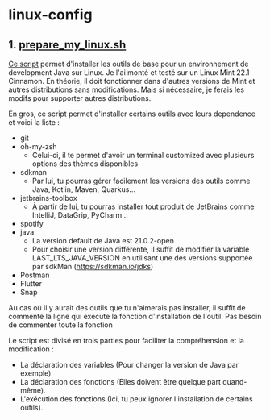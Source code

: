 # linux-config

## 1. [prepare_my_linux.sh](prepare_my_linux.sh)

[Ce script](prepare_my_linux.sh) permet d'installer les outils de base pour un environnement de development Java sur Linux. Je l'ai monté et
testé sur un Linux Mint 22.1 Cinnamon. En théorie, il doit fonctionner dans d'autres versions de Mint et autres
distributions sans modifications. Mais si nécessaire, je ferais les modifs pour supporter autres distributions.

En gros, ce script permet d'installer certains outils avec leurs dependence et voici la liste :

* git
* oh-my-zsh
    * Celui-ci, il te permet d'avoir un terminal customized avec plusieurs options des thèmes disponibles
* sdkman
    * Par lui, tu pourras gérer facilement les versions des outils comme Java, Kotlin, Maven, Quarkus...
* jetbrains-toolbox
    * À partir de lui, tu pourras installer tout produit de JetBrains comme IntelliJ, DataGrip, PyCharm...
* spotify
* java
    * La version default de Java est 21.0.2-open
    * Pour choisir une version différente, il suffit de modifier la variable LAST_LTS_JAVA_VERSION en utilisant une des
      versions supportée par sdkMan (https://sdkman.io/jdks)
* Postman
* Flutter
* Snap

Au cas où il y aurait des outils que tu n'aimerais pas installer, il suffit de commenté la ligne qui execute la
fonction d'installation de l'outil. Pas besoin de commenter toute la fonction

Le script est divisé en trois parties pour faciliter la compréhension et la modification :

* La déclaration des variables (Pour changer la version de Java par exemple)
* La déclaration des fonctions (Elles doivent être quelque part quand-même).
* L'exécution des fonctions (Ici, tu peux ignorer l'installation de certains outils).